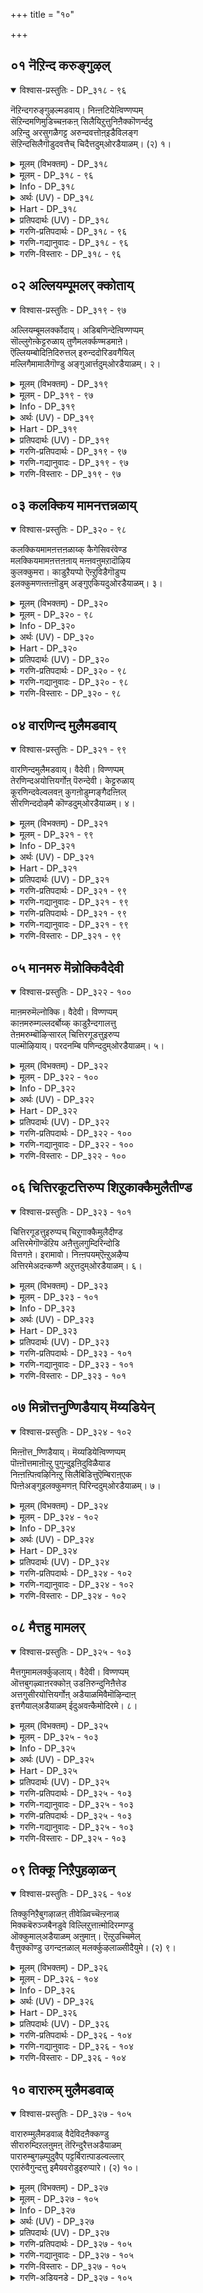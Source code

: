 +++
title = "१०"

+++

## ०१  नॆऱिन्द करुङ्गुऴल्

<details open><summary>विश्वास-प्रस्तुतिः - DP_३१८ - ९६</summary>

नॆऱिन्दगरुङ्गुऴल्मडवाय्। निऩ्ऩटियेऩ्विण्णप्पम्  
सॆऱिन्दमणिमुडिच्चऩकऩ् सिलैयिऱुत्तुनिऩैक्कॊणर्न्ददु  
अऱिन्दु अरसुगळैगट्ट अरुन्दवत्तोऩ्इडैविलङ्ग  
सॆऱिन्दसिलैगॊडुदवत्तैच् चिदैत्तदुम्ओरडैयाळम्। (२) १।
</details>

<details><summary>मूलम् (विभक्तम्) - DP_३१८</summary>

३१८ ## नॆऱिन्द करुङ्गुऴल् मडवाय् * निऩ् अडियेऩ् विण्णप्पम् *   
सॆऱिन्द मणि मुडिच् चऩगऩ् * सिलै इऱुत्तु निऩैक् कॊणर्न्ददु   
अऱिन्दु ** अरसु कळैगट्ट * अरुन्दवत्तोऩ् इडै विलङ्ग *   
सॆऱिन्द सिलैगॊडु तवत्तैच् * चिदैत्तदुम् ओर् अडैयाळम् (१)
</details>

<details><summary>मूलम् - DP_३१८ - ९६</summary>

नॆऱिन्दगरुङ्गुऴल्मडवाय्। निऩ्ऩटियेऩ्विण्णप्पम्  
सॆऱिन्दमणिमुडिच्चऩकऩ् सिलैयिऱुत्तुनिऩैक्कॊणर्न्ददु  
अऱिन्दु अरसुगळैगट्ट अरुन्दवत्तोऩ्इडैविलङ्ग  
सॆऱिन्दसिलैगॊडुदवत्तैच् चिदैत्तदुम्ओरडैयाळम्। (२) १।
</details>

<details><summary>Info - DP_३१८</summary>

{'uv_id': 'PAT_३_१०', 'rAga': 'Kalyāṇi / कल्याणि', 'tAla': 'Jambai / जम्बै', 'bhAva': 'Self'}
</details>

<details><summary>अर्थः (UV) - DP_३१८</summary>

अडर्न्द करुत्त तलैमुडियुळ्ळ मडप्प कुणमुडैय पिराट्टिये! उऩ् अडियवऩिऩ् ऒरु विण्णप्पम् नॆरुक्कमाग रत्ऩङ्गळ् पॊरुन्दिय किरीडत्तै अणिन्दुळ्ळ जऩग महाराजाविऩ् विल्लै मुऱित्तु उम्मै तिरुमणम् सॆय्दु कॊण्डु वरुवदै अऱिन्दु पल तलैमुऱै अरसर्गळै अऴित्त सिऱन्द तवच्रेष्टऩाऩ परसुरामऩ् नडु वऴियिल् वर सॆऱिवु मिक्क अवऩ् विल्लै वाङ्गि अवऩ् तवत्तैयुम् अऴित्तदुम् ऒरु अडैयाळमागुम्
</details>

<details><summary>Hart - DP_३१८</summary>

Hanuman sees Sita in Asokavanam in Rāvaṇan's Lanka and says,  
“O Beautiful goddess with dark thick hair!  
I am your slave: This is my request:  
Rāma broke the bow of king Janakan  
whose shining crown was studded with diamonds and married you:  
When Balarāman, known for his excellent tapas,  
stopped him on the way to Ayodhya after your marriage,  
Rāma broke his bow and destroyed his powerful tapas:  
This tells you I am a messenger from Rāma:
</details>

<details><summary>प्रतिपदार्थः (UV) - DP_३१८</summary>

**नॆऱिन्द** = अडर्न्द; **करुङ्गुऴल्** = करुत्त तलैमुडियुळ्ळ; **मडवाय्!** = मडप्प कुणमुडैय पिराट्टिये!; **निऩ् अडियेऩ्** = उऩ् अडियवऩिऩ्; **विण्णप्पम्** = ऒरु विण्णप्पम्; **सॆऱिन्द** = नॆरुक्कमाग; **मणिमुडि** = रत्ऩङ्गळ् पॊरुन्दिय किरीडत्तै अणिन्दुळ्ळ; **सऩगऩ्** = जऩग महाराजाविऩ्; **सिलै इऱुत्तु** = विल्लै मुऱित्तु; **निऩै** = उम्मै तिरुमणम्; **कॊणर्न्ददु** = सॆय्दु कॊण्डु वरुवदै; **अऱिन्दु** = अऱिन्दु; **अरसु** = पल तलैमुऱै अरसर्गळै; **कळैगट्ट** = अऴित्त; **अरुम्** = सिऱन्द; **तवत्तोऩ्** = तवच्रेष्टऩाऩ परसुरामऩ्; **इडै विलङ्ग** = नडु वऴियिल् वर; **सॆऱिन्द** = सॆऱिवु मिक्क; **सिलैगॊडु** = अवऩ् विल्लै वाङ्गि; **तवत्तै** = अवऩ् तवत्तैयुम्; **सिदैत्तदुम्** = अऴित्तदुम्; **ओर् अडैयाळम्** = ऒरु अडैयाळमागुम्
</details>

<details><summary>गरणि-प्रतिपदार्थः - DP_३१८ - ९६</summary>

नॆऱिन्द=सुरुळिगळिन्द कूडिद, करु=कप्पगिरुव, कुऴल्=तलॆगूदलुळ्ळ, मडवाय्=तायिये, निन्=निन्न, अडियेन्=पादसेवकनाद नन्न, विण्णप्पम्=बिन्नहवन्नु केळि\(कृपॆमाडि\). शॆऱिन्द=ऒत्तागि जोडिसिद, मणि=रत्नगळिन्द कूडिद, मुडि=किरीटवन्नु धरिसिद, चनकन्=जनक महाराजन, शिलै=धनुस्सन्नु, इऱुत्तु=मुरिदु, निनै=निन्नन्नु, तॊण्दर्न्दु=मदुवॆ माडिकॊण्डुदन्नु, अऱिन्दु=तिळिदुकॊण्डवनागि, अरशुगळै=राजरन्नु, कट्ट=नाशमाडलु, अरुम्=प्रबलवाद, तवत्तोन्=तपवन्नाचरिसिदवनु, इडै=नडुदारियल्लि, विलङ्ग=तडॆयलु, शॆऱिन्द=बग्गिसलागद, शिलै=आ धनुस्सन्नु, कॊडु=अवनिन्द तॆगॆदुकॊण्डु, तवत्तै=अवन तपस्सन्नॆल्ला, शिदैत्तदुम्=नाशपडिसिद्दु, ओर्=ऒन्दु, अडैयाळम्=गुरुत्.
</details>

<details><summary>गरणि-गद्यानुवादः - DP_३१८ - ९६</summary>

सुरुळिगळिन्द कूडि कप्पगिरुव तलॆगूदलिन तायिये, निन्न पादसेवकनाद नन्न बिन्नहवन्नु केळि\(कृपॆमाडि\), ऒत्तागि जोडिसिरुव रत्नगळिन्द कूडिद किरीटवन्नु धरिसिद जनकमहाराजन धनुस्सन्नु मुरिदु निन्नन्नु तन्दुकॊण्डद्दन्नु तिळिदवनागि, अरसरुगळन्नु नाशमाडलु प्रबल तपस्सन्नाचरिसिदवनाद परशुरामनु नडुदारियल्लि तडॆयलु, बग्गिसलागद आ धनुस्सन्नु अवनिन्द तॆगॆदुकॊण्डु, अवन तपस्सन्नॆल्ला नाशपडिसिद्दु ऒन्दु गुरुतु.\(१\)
</details>

<details><summary>गरणि-विस्तारः - DP_३१८ - ९६</summary>

१४६

तन्न राजनाद सुग्रीवन आणतियन्तॆ सीतॆयन्नु हुडुकिकॊण्डु हॊरट आञ्जनेयनु, दक्षिणसमुद्रलङ्घन माडि, लङ्कापट्टणवन्नु सेरिदनु. अल्लि सितादेवियन्नु अशोकवनदल्लि कण्डुकॊण्डनु. तानु रामदूटने ऎन्दु तिळीयपडिसुवुदु हेगॆ? सीतादेविगादरो ऎल्लरल्लियू अनुमान. ऎल्लरू आकॆयपालिगॆ मायाविगळे. यारन्नू नम्बबारद्य्. नम्बि मोसहोगबारदु. आकॆय ई मनोभाववन्नरित आञ्जनेयनु, तानु मायावियल्ल, रामदूतने ऎन्दु खचितपडिसुवुदक्कागि, सीतादेविगॆ गुरुतिगागि विवरिसुत्तानॆ. अवुगळल्लि मॊदलनॆयदागि, परशुरामन पराजयद वॄत्तान्त ई पाशुरद विषय.

मिथिलानगरदल्लि जनकमहाराजनु तन्न बळि इद्द शिवधनुस्सन्नुमुन्दिट्टु, अदन्नु हॆदॆयेरिसिद पराक्रमिगॆ अवन वीर्यशुल्कवागि तन्न मगळाद सीतॆयन्नु कॊट्टू पाणिग्रहणमाडुवॆनॆन्दु सारिद्दनु. विश्वामित्र ऋषिगळिगॆ इदु तिळिदित्तु. रामलक्ष्मणरिगॆ धनुर्विद्यॆयन्नु कलिसिद बळिक अवरन्नु महर्षिगळु मिथिलानगरक्कॆ करॆदॊय्दरु. रामनिगॆ शिवधनुस्सिन मेलॆ कण्णुबित्तु. “अदन्नु ऎत्तिनोडबहुदे?”ऎन्दु कुतूहलदिन्द केळिदनु. जनक महाराजन ऒप्पिगॆ पडॆदु, अदन्नु बहळ सरागवागि ऎत्तिहिडिदु, हॆदॆयेरिसलु यत्निसिदाग अदु मुरिदुहोयितु. जनक महाराजनिगॆ परमानन्दवायितु. कूडले अदक्कॆ फणवागिद्द सीतॆयन्नु कॊट्टु जनकनु रामनिगॆ कन्यादान माडिदनु. अनन्तर, परिवार सहितनागि दशरथमहाराजनु अयोध्यॆगॆ हिन्तिरुगि हॊरटनु.

श्रीरामनु शिवधनुस्सन्नु मुरिद विषय परशुरामनिगॆ तिळियितु. अवनादरो क्षत्रियर हुट्टडगिसलु फणतॊट्टिद्दवनु. \(अदक्कागि उग्रतपस्सन्नु माडिद्द\) अवनु श्रीरामादिगळन्नु दारियल्लि अड्डहाकिदनु. “शिवधनुस्सन्नुमुरिदॆनॆन्दु हॆम्मॆपडबेड. नन्नल्लिरुव ई धनुस्सिन बलुमॆयेनॆन्दु कण्डुकॊण्डु मुन्दॆ नडॆ” ऎन्दु सवालु हाकिदनु. \(श्रीरामनु परशुरामन कैयिन्द अवन धनुस्सन्नु सुलभवागि तॆगॆदुकॊण्डनु\). अदन्नॆत्ति, बग्गिसि, हॆदॆय्एरिसि, अम्बु तॊडिसि परशुरामनन्नु केळिदनु- “ई अम्बिगॆ लक्ष्य यावुदु हेळु. नानु तॊट्ट बाण ऎन्दिगू व्यर्थवाग कूडदु.” गत्यन्तरविल्लदॆ परशुरामनु तानु गळिसिद्द तपःफलवन्नॆल्ला अदक्कॆ लक्ष्यवागि ऒड्डिदनु. राम बाण अदन्नॆल्ला सुट्टुहाकितु. हीगॆ नडॆयितु परशुरामन गर्वभङ्ग.

सीतादेविगॆ श्रीरामन सामर्थ्यवन्नु अरितुकॊळ्ळुवन्थ मॊदलनॆय प्रसङ्ग अदु. अदन्नु कण्डाग आकॆगॆ आगिद्द आश्चर्यक्किन्तलू हॆच्चिन आनन्द अदन्नु आञ्जनेयनिन्द केळिदाग आयितु. अवनन्नु नम्बिदळे?

१४७
</details>

## ०२  अल्लियम्पूमलर् क्कोताय्

<details open><summary>विश्वास-प्रस्तुतिः - DP_३१९ - ९७</summary>

अल्लियम्बूमलर्क्कोदाय्। अडिबणिन्देऩ्विण्णप्पम्  
सॊल्लुगेऩ्केट्टरुळाय् तुणैमलर्क्कण्मडमाऩे।  
ऎल्लियम्बोदिऩिदिरुत्तल् इरुन्ददोरिडवगैयिल्  
मल्लिगैमामालैगॊण्डु अङ्गुआर्त्तदुम्ओरडैयाळम्। २।
</details>

<details><summary>मूलम् (विभक्तम्) - DP_३१९</summary>

३१९ अल्लियम्बू मलर्क्कोदाय् * अडिबणिन्देऩ् विण्णप्पम् *   
सॊल्लुगेऩ् केट्टरुळाय् * तुणैमलर्क् कण् मडमाऩे ! **   
ऎल्लियम् पोदु इऩिदिरुत्तल् * इरुन्ददु ओर् इड वगैयिल् *   
मल्लिगै मा मालैगॊण्डु * अङ्गु आर्त्तदुम् ओर् अडैयाळम् (२)
</details>

<details><summary>मूलम् - DP_३१९ - ९७</summary>

अल्लियम्बूमलर्क्कोदाय्। अडिबणिन्देऩ्विण्णप्पम्  
सॊल्लुगेऩ्केट्टरुळाय् तुणैमलर्क्कण्मडमाऩे।  
ऎल्लियम्बोदिऩिदिरुत्तल् इरुन्ददोरिडवगैयिल्  
मल्लिगैमामालैगॊण्डु अङ्गुआर्त्तदुम्ओरडैयाळम्। २।
</details>

<details><summary>Info - DP_३१९</summary>

{'uv_id': 'PAT_३_१०', 'rAga': 'Kalyāṇi / कल्याणि', 'tAla': 'Jambai / जम्बै', 'bhAva': 'Self'}
</details>

<details><summary>अर्थः (UV) - DP_३१९</summary>

अल्लि मलर् पूमालै पोल् इरुप्पवळे तङ्गळै वणङ्गि विण्णप्पिक्किऱेऩ् केट्टरुळ वेण्डुम् तामरै मलर् पोऩ्ऱ इरु कण्गळैयुडैय मडप्प कुण माऩ् पोऩ्ऱवळे! इरवु नेरत्तिल् श्रीरामऩुम् ताङ्गळुम् मगिऴ्वाग इरुन्ददु ओर् स्तलत्तिल् इरुन्द पोदु पॆरिय मल्लिगै मालैयाल् श्रीरामऩैक् कट्टियदुम् ओर् अडैयाळमागुम्
</details>

<details><summary>Hart - DP_३१९</summary>

“O you with hair adorned with lovely alli blossoms,  
I bow to your feet: This is my request:  
Show me your grace and listen,  
you who are beautiful as a doe  
and have two eyes like blooming flowers:  
One day when you were with your beloved husband,  
he brought you a jasmine garland  
and you were very happy to see it:  
This tells you I am a messenger from Rāma:
</details>

<details><summary>प्रतिपदार्थः (UV) - DP_३१९</summary>

**अल्लियम् पू मलर्** = अल्लि मलर् पूमालै पोल्; **कोदाय्!** = इरुप्पवळे; **अडिबणिन्देऩ्** = तङ्गळै वणङ्गि; **विण्णप्पम् सॊल्लुगेऩ्** = विण्णप्पिक्किऱेऩ्; **केट्टु अरुळाय्** = केट्टरुळ वेण्डुम्; **तुणै मलर्** = तामरै मलर् पोऩ्ऱ इरु; **कण्** = कण्गळैयुडैय; **मडमाऩे!** = मडप्प कुण माऩ् पोऩ्ऱवळे!; **ऎल्लियम्बोदु** = इरवु नेरत्तिल्; **इऩिदिरुत्तल्** = श्रीरामऩुम् ताङ्गळुम् मगिऴ्वाग; **इरुन्ददु** = इरुन्ददु; **ओर् इडवगैयिल्** = ओर् स्तलत्तिल् इरुन्द पोदु; **मल्लिगै मा** = पॆरिय मल्लिगै; **मालै कॊण्डु** = मालैयाल्; **अङ्गुआर्त्तदुम्** = श्रीरामऩैक् कट्टियदुम्; **ओर् अडैयाळम्** = ओर् अडैयाळमागुम्
</details>

<details><summary>गरणि-प्रतिपदार्थः - DP_३१९ - ९७</summary>

अल्लि=विशालवाद दळगळुळ्ळ, अम्=मनोहरवाद, पू=हूगळिन्द, मलर्=अलङ्कृतवाद\(मुडियल्पट्ट\), को ताय्=तलॆगूदलुळ्ळवळे, अडि=पादगळिगॆ, पणिन्देन्=तलॆबागिद्देनॆ; विण्णप्पम्=बिन्नह, शॊल्लुहेन्=हेळुत्तेनॆ, तुणै=जॊतॆयागिरुव, मलर्=कमलदन्तॆ\(अगलवाद\), कण्=कण्णुगळुळ्ळ, मडम्=कोमलवाद, माने=जिङ्कॆये, केट्टु=\(नन्न बिन्नहवन्नु\) केळि, अरुळाय्=कृपॆतोरु, ऎल्लि=रात्रिय, अम्=सॊबगिन, पोदु=समयदल्लि, इनिदु=मधुरवागि, इरुत्तल्=\(कलॆतु\) इरुविकॆयन्नु, इरुन्दु=इरुवाग, ओर्=ऒन्दु, इडम्=स्थळद, वहैयिल्=कोणॆयल्लि, मल्लिहै=मल्लिगॆय, मा=बहळ दॊड्डदाद, मालै=हारवन्नु, कॊण्डु=तॆगॆदुकॊण्डु, अङ्गु=अल्लि, आर् त्तदुम्=कट्टिहाकिद्दू, ओर्=ऒन्दु, अडैयाळम्=गुरुतु.
</details>

<details><summary>गरणि-गद्यानुवादः - DP_३१९ - ९७</summary>

अगलवाद दळगळ अन्दवाद हूगळिन्द मुडिद तलॆगूदलुळ्ळवळे, निन्न पादगळिगॆ तलॆबागिद्देनॆ. जॊतॆयागिरुव अगलवाद कण्णुगळुळ्ळ कोमलवाद जिङ्कॆयन्थवळे, बिन्नह माडिकॊळ्ळुत्तेनॆ; केळि कृपॆतोरु. रात्रिय सॊबगिन समयदल्लि मधुरवागि कलॆतु इरुवाग, ऒन्दु स्थळद कोणॆयल्लि, नीनु मल्लिगॆ हूविन बहळ दॊड्ड हारवन्नु तॆगॆदुकॊण्डु\(श्रीरामनन्नु\) अलि अदरिन्द कट्टिहाकिद्दू ऒन्दु गुरुत्.\(२\)
</details>

<details><summary>गरणि-विस्तारः - DP_३१९ - ९७</summary>

आञ्जनेयनु सीतादेविगॆ श्रुतपडिसिद ऎरडनॆय गुरुतु बहळ गुट्टागि नडॆदद्दु. ऒन्दु रात्रि, एकन्त स्थळदल्लि अवरिब्बरे

१४८

सतिपतिगळु मधुरवागि कलॆतु इरुवाग नडॆदद्दु. अवरिब्बरे अनुभविसि आनन्दिसिदन्थाद्दु. अदन्नु अवरल्लि यारादरॊब्बरु बहिरङ्गपडिसिद हॊरतु अदु गोप्यवादद्दे, जीवन रहस्यवे अदन्नु ईग ऒडॆदु हेळुवुदरिन्द निजवागियू सीतादेविगॆ तन्न मेलॆ नम्बिकॆ बरुवुदॆम्ब भरवसॆ आञ्जनेयनिगॆ. आ रात्रि एकान्तवागि सतिपतिगळु मलगुव कोणॆयल्लि नडॆदद्दु तानॆ एनु? प्रेमभरदिन्द सीतादेवियु तन्न पतियन्नु बहळ दॊड्डदाद मल्लिगॆय हारदिन्द कट्टिहाकिद्दु\! पाप, श्रीरामनिगॆ आ प्रेमबन्धनदिन्द सहिसलारदष्टु यातनॆयागिरबहुदल्लवे?

मदुवॆयाद तरुणदल्लि दम्पतिगळाद सीतारामरु ऎन्थ सुखवाद मधुरवाद, दाम्पत्य जीवन नडसुत्तिद्दरु ऎम्बुदन्नु ई प्रसङ्ग सूचिसुत्तदॆ. दुःखसङ्कट अगलिकॆगळिन्द बळलुत्तिरुव सीतॆगॆ आ हिन्दिन जीवनवन्नुनॆनपिगॆ तरुवुदन्तु निजवागियू आकॆगॆ गुरुतु कॊट्टन्तॆये.
</details>

## ०३  कलक्किय मामनत्तन्नळाय्

<details open><summary>विश्वास-प्रस्तुतिः - DP_३२० - ९८</summary>

कलक्कियमामऩत्तऩळाय्क् कैगेसिवरंवेण्ड  
मलक्कियमामऩत्तऩऩाय् मऩ्ऩवऩुमऱादॊऴिय  
कुलक्कुमरा। काडुऱैयप्पो ऎऩ्ऱुविडैगॊडुप्प  
इलक्कुमणऩ्तऩ्ऩॊडुम् अङ्गुएकियदुओरडैयाळम्। ३।
</details>

<details><summary>मूलम् (विभक्तम्) - DP_३२०</summary>

३२० कलक्किय मा मऩत्तऩळाय्क् * कैगेसि वरम् वेण्ड *   
मलक्किय मा मऩत्तऩऩाय् * मऩ्ऩवऩुम् मऱादु ऒऴिय **   
कुलक्कुमरा काडु उऱैयप् पो ऎऩ्ऱु * विडै कॊडुप्प *   
इलक्कुमणऩ् तऩ्ऩॊडुम् * अङ्गु एकियदु ओर् अडैयाळम् (३)
</details>

<details><summary>मूलम् - DP_३२० - ९८</summary>

कलक्कियमामऩत्तऩळाय्क् कैगेसिवरंवेण्ड  
मलक्कियमामऩत्तऩऩाय् मऩ्ऩवऩुमऱादॊऴिय  
कुलक्कुमरा। काडुऱैयप्पो ऎऩ्ऱुविडैगॊडुप्प  
इलक्कुमणऩ्तऩ्ऩॊडुम् अङ्गुएकियदुओरडैयाळम्। ३।
</details>

<details><summary>Info - DP_३२०</summary>

{'uv_id': 'PAT_३_१०', 'rAga': 'Kalyāṇi / कल्याणि', 'tAla': 'Jambai / जम्बै', 'bhAva': 'Self'}
</details>

<details><summary>अर्थः (UV) - DP_३२०</summary>

कूऩियाल् कलक्कप्पट्ट पॆरिय मऩत्तैयुडैयवळाऩ कैकेयि तसरदऩिडम् वरम् केट्क कलक्कमडैन्द सिऱन्द मऩत्तैयुडैयवऩाय् अरसऩुम् मऱुत्तुप् पेस इयलादु पोग नऱ् कुलत्तिऱ् पिऱन्द कुमारऩे! काट्टिले वसिक्क पोय् वा ऎऩ्ऱु सॊल्लि विडै कॊडुत्तऩुप्प लक्ष्मणऩोडु कूड इरामबिराऩ् काडु सॆऩ्ऱडैन्ददुम्
</details>

<details><summary>Hart - DP_३२०</summary>

“Kaikeyi, the queen of Dasharatha,  
confused in her mind,  
asked for two boons from Dasharatha  
and the king with a sorrowful heart  
was unable to refuse and granted the boons:  
He sent Rāma away saying, ‘O dear son of our family!  
Go and stay in the forest!’  
and Rāma went with his brother Lakshmaṇa:  
This tells you I am a messenger from Rāma:
</details>

<details><summary>प्रतिपदार्थः (UV) - DP_३२०</summary>

**कलक्किय** = कूऩियाल् कलक्कप्पट्ट; **मा** = पॆरिय; **मऩत्तऩळाय्** = मऩत्तैयुडैयवळाऩ; **कैगेसि** = कैकेयि; **वरम् वेण्ड** = तसरदऩिडम् वरम् केट्क; **मलक्किय** = कलक्कमडैन्द; **मा** = सिऱन्द; **मऩत्तऩऩाय्** = मऩत्तैयुडैयवऩाय्; **मऩ्ऩवऩुम्** = अरसऩुम्; **मऱादु ऒऴिय** = मऱुत्तुप् पेस इयलादु पोग; **कुलक्कुमरा!** = नऱ् कुलत्तिऱ् पिऱन्द कुमारऩे!; **काडुऱैयप् पो** = काट्टिले वसिक्क पोय् वा; **ऎऩ्ऱु** = ऎऩ्ऱु सॊल्लि; **विडैगॊडुप्प** = विडै कॊडुत्तऩुप्प; **इलक्कुमणऩ् तऩ्ऩॊडुम्** = लक्ष्मणऩोडु कूड; **अङ्गु एकियदु** = इरामबिराऩ् काडु सॆऩ्ऱडैन्ददुम्
</details>

<details><summary>गरणि-प्रतिपदार्थः - DP_३२० - ९८</summary>

कलक्किय=कलकि होद, मामनत्तन्नळ्=बहुकॆट्ट मनस्सिनवळु, आय्=आगि, कैकेशि=कैकेयियु, वरम्=वरगळन्नु, वेण्ड=बेडलु, मलक्किय=दिग्भ्रान्तिय, मामनत्तनन्=महामनस्सिनवनु, आय्=आगि, मन्नवनुम्=चक्रवर्तियु, मऱादु=मारुत्तर हेळलु, ऒऴिय=आगदॆ इरलु, कुलम्=श्रेष्ठ कुलद, कुमरा=कुमारने, काडु=काडिगॆ, उऱैय=दॊड्ड मनदिन्द, पो=होगु, ऎन्ऱु=ऎन्दु, विडै=उत्तर\(आज्ञॆ\), कॊडुप्प=कॊट्टु कळुहिसलु,अङ्गु=अल्लिगॆ \(काडिगॆ\), इलक्कू मणन्=लक्ष्मणनु, तन्नोडु=तम्मॊन्दिगॆ, एहियदु=हॊरटद्दु, ओर्=ऒन्दु, अडैयाळुम्=गुरुतु.
</details>

<details><summary>गरणि-गद्यानुवादः - DP_३२० - ९८</summary>

१४९
</details>

<details><summary>गरणि-विस्तारः - DP_३२० - ९८</summary>

कलकि होद बहुकॆट्ट मनस्सिनवळागि कैकेयियु वरगळन्नुबेडलु, महादिग्भ्रान्तिय मनस्सिनवनागि दशरथ चक्रवर्तियु मारुत्तर हेळलारदॆ इरलु, “श्रेष्ठकुलद कुमारा, दॊड्ड मनस्सिनिन्द काडिगॆ होगु” ऎन्दु आज्ञॆ माडि कळुहिसलु, अल्लिगॆ\(काडिगॆ\)तम्मॊन्दिगॆ लक्ष्मणनु हॊरटद्दु ऒन्दु गुरुतु.\(३\)

मनॆगॆ हिरियमगनाद श्रीरामनिगॆ युवराज पट्टवन्नुकट्टबेकॆन्दु दशरथ चक्रवर्ति योचिसिद. कुलगुरुगळाद वसिष्ठमहर्षिगळल्लि समालोचनॆ नडसिद. हागॆये सरि ऎन्दु निर्धरिसलायितु. शुभदिनवू शुभमुहूर्तवू गॊत्तादवु. पट्टाभिषेकक्कागि ऎल्लवू अणिगॊण्डितु. इन्नेनु बॆळकु हरिदरॆ आ महोत्सव ऎन्नुव समयदल्लि कैकेयिय आप्तसखियाद मन्दरॆयु कैकेयिगॆ गुट्टागि\( मन्त्रालोचनॆयन्नु उसुरि\) अवळ मनस्सन्नु कलकिबिट्टळु, बहुकॆट्ट मनस्सिनवळागि कैकेयि तन्न पतियाद दशरथनल्लि तनगॆ बहुकालदिन्द सल्लबेकाद ऎरडु वरगळन्नु ईग सल्लिसॆन्दु बेडिदळु. बेकाद आ वरगळावुवॆन्दू हेळिदळु- “हदिनाल्कु वर्षगळ काल रामन्नु काडिगॆ कळुहिसुवुदु; मत्तु, तन्न मगनाद भरतनिगॆ युवराज पट्टवन्नुकट्टुवुदु”. इदन्नु केळिद दशरथ भ्रान्तिसम्मूढनाद. दशरथनु महा हॆसरान्त चक्रवर्ति. आदरेनु? आग, मरुमातनाडलु साध्यवागदॆ, ताळलारद सङ्कटवन्नु अनुभविसुत्ता, तॆप्पगॆ बिद्दिद्द. कैकेयि रामनन्नु अल्लिगे बरमाडिकॊण्डळु. तन्न गण्डन ऎदुरिनल्लिये अवनिगॆ आणतियित्तळु.” श्रेष्ठवंशद कुमार, दॊड्ड मनस्सिनिन्द काडिगॆ होगु” ,मरुतायिय मातन्नु तन्दॆय अप्पणॆयॆन्दे भाविसि, अदन्नु शिरसावहिसि, रामनु काडिगॆ होगलु अनुवादनु. सीतॆयू अवनन्नु हिम्बालिसि निन्तळु. आग, सुमित्रॆय मगनाद लक्ष्मणनू अवरॊडनॆ काडिगॆ हॊरडलु सिद्धनाद. इदॆल्ला सीतादेविगॆ तिळिदन्तॆ नडॆद सङ्गति. आद्दरिन्द, उत्तमवाद ऒन्दु गुरुतु.

\[नुडिगॆ कट्टुबीळुवुदु सत्पुरुषर लक्षण-आदरॆ नडॆनुडिगळल्लि एकतॆयिरुवुदु धीरत्वद लक्षण. आद्दरिन्दले श्रीरामचन्द्र आदर्शपुरुष. नडॆयॊन्दु, नुडियॊन्दु, मनवॊन्दु इरुव ई कलिकालदल्लि महत्ववनु, बॄहत्ववन्नु हॊन्दुवदॆन्तु, ऎन्दु सत्पुरुषरु\)
</details>

## ०४  वारणिन्द मुलैमडवाय्

<details open><summary>विश्वास-प्रस्तुतिः - DP_३२१ - ९९</summary>

वारणिन्दमुलैमडवाय्। वैदेवी। विण्णप्पम्  
तेरणिन्दअयोत्तियर्गोऩ् पॆरुन्देवी। केट्टरुळाय्  
कूरणिन्दवेल्वलवऩ् कुगऩोडुम्गङ्गैदऩ्ऩिल्  
सीरणिन्ददोऴमै कॊण्डदुम्ओरडैयाळम्। ४।
</details>

<details><summary>मूलम् (विभक्तम्) - DP_३२१</summary>

३२१ वार् अणिन्द मुलै मडवाय् * वैदेवी विण्णप्पम् *   
तेर् अणिन्द अयोत्तियर्गोऩ् * पॆरुन्देवी ! केट्टरुळाय् **   
कूर् अणिन्द वेल् वलवऩ् * कुगऩोडुम् कङ्गैदऩ्ऩिल् *   
सीर् अणिन्द तोऴमै * कॊण्डदुम् ओर् अडैयाळम् (४)
</details>

<details><summary>मूलम् - DP_३२१ - ९९</summary>

वारणिन्दमुलैमडवाय्। वैदेवी। विण्णप्पम्  
तेरणिन्दअयोत्तियर्गोऩ् पॆरुन्देवी। केट्टरुळाय्  
कूरणिन्दवेल्वलवऩ् कुगऩोडुम्गङ्गैदऩ्ऩिल्  
सीरणिन्ददोऴमै कॊण्डदुम्ओरडैयाळम्। ४।
</details>

<details><summary>Info - DP_३२१</summary>

{'uv_id': 'PAT_३_१०', 'rAga': 'Kalyāṇi / कल्याणि', 'tAla': 'Jambai / जम्बै', 'bhAva': 'Self'}
</details>

<details><summary>अर्थः (UV) - DP_३२१</summary>

कच्चै अणिन्द मार्बुडैय पॆण्बिळ्ळाय्! वैदेगिप् पिराट्टिये! ओर् विण्णप्पम् तेर्गळाल् अलङ्गरिक्कप्पट्ट अयोत्ति मऩ्ऩऩिऩ् पॆरुमैक्कुत् तगुन्द तेविये! विण्णप्पम् केट्टरुळवेणुम् कूर्मै पॊरुन्दिय वेलायुदत्तिल् वल्लवऩागिय कुगप्पॆरुमाऩोडुम् कङ्गै करैयिले सिऱप्पुप्पॊरुन्दिय नट्पु कॊण्डदुम् ओर् अडैयाळम्
</details>

<details><summary>Hart - DP_३२१</summary>

“O Vaidehi, beautiful one  
with breasts are encircled by a band,  
this is my request  
to you, the royal queen of the king of Ayodhya,  
who has a beautiful chariot:  
Give me your grace and hear me:  
He became a good friend of Guhan,  
who, skilled in using a sharp spear,  
lived on the bank of Ganges:  
This tells you I am a messenger from Rāma:
</details>

<details><summary>प्रतिपदार्थः (UV) - DP_३२१</summary>

**वार् अणिन्द** = कच्चै अणिन्द; **मुलै मडवाय्!** = मार्बुडैय पॆण्बिळ्ळाय्!; **वैदेवी!** = वैदेगिप् पिराट्टिये!; **विण्णप्पम्** = ओर् विण्णप्पम्; **तेर् अणिन्द** = तेर्गळाल् अलङ्गरिक्कप्पट्ट; **अयोत्तियर्गोऩ्** = अयोत्ति मऩ्ऩऩिऩ्; **पॆरुन्देवी!** = पॆरुमैक्कुत् तगुन्द तेविये!; **केट्टरुळाय्** = विण्णप्पम् केट्टरुळवेणुम्; **कूर् अणिन्द** = कूर्मै पॊरुन्दिय; **वेल् वलवऩ्** = वेलायुदत्तिल् वल्लवऩागिय; **कुगऩोडुम्** = कुगप्पॆरुमाऩोडुम्; **कङ्गै तऩ्ऩिल्** = कङ्गै करैयिले; **सीर् अणिन्द** = सिऱप्पुप्पॊरुन्दिय; **तोऴमै कॊण्डदुम्** = नट्पु कॊण्डदुम्; **ओर् अडैयाळम्** = ओर् अडैयाळम्
</details>

<details><summary>गरणि-प्रतिपदार्थः - DP_३२१ - ९९</summary>

वार्=कुप्पसवन्नु, अणिन्द=पूर्तियागि धरिसिरुव, मुलै=मॊलॆयुळ्ळ, मडवाय्=सरळसुन्दरियाद, वैदेवी=वैदेहि\(तायिये\), ये, विण्णप्पम्=बिन्नह, तेर्=रथगळिन्द, अणिन्द=अलङ्कृतवाद, अयोत्तियिअर्=अयोध्यॆयल्लि इरुववर, कोन्=अरसन, पॆरुम्=हिरिमॆय, देवी=देविये, केट्टु=केळि, अरुळाय्=कृपॆतोरु, कूर्=हरितवाद, अणिन्द=चॆलुवाद, वेल्=त्रिशूलवन्नु, वलवन्=हॊन्दिरुववनाद, कुकनोडु=गुहनॊडनॆ, गङ्गैतन्निल्=गङ्गानदिय दडदल्लि, शि=समानतॆयन्नु, अणिन्द=पडॆदिरुव, तोऴमै=स्नेहवन्नु, कॊण्डदुम्=माडिकॊण्डद्दु, ओर्=ऒन्दु,अडैयाळम्=गुरुतु.
</details>

<details><summary>गरणि-गद्यानुवादः - DP_३२१ - ९९</summary>

कुप्पसवन्नु मैतुम्ब धरिसिरुव सरळसुन्दरियाद वैदेहि तायिये, रथगळिन्द अलङ्कृतवाद अयोध्यॆयल्लि इरुववर अरसन हिरिमॆय देविये \(मातायिये\) नन्न बिन्नहवन्नु केळि कृपॆतोरु. हरितवाद चॆलुवाद \(त्रिशूलवन्नु\) हॊन्दिरुववनाद गुहनॊडनॆ गङ्गानदिय दडदल्लि, समानतॆयन्नुपडॆदिरुव स्नेहवन्नु माडिकॊण्डद्दू ऒन्दु गुरुतु.\(४\)
</details>

<details><summary>गरणि-प्रतिपदार्थः - DP_३२१ - ९९</summary>

ईटि=भर्जि.
</details>

<details><summary>गरणि-गद्यानुवादः - DP_३२१ - ९९</summary>

पितॄवाक्य परिपालनॆ माडुवुदक्कागि श्रीरामनु सीतालक्ष्मणरॊडनॆ हदिनाल्कु वर्षगळ वनवासवन्नु माडलु काडिगॆ हॊरटनष्टॆ. \(मूवरू जटावल्कलधारिगळागि\) गङ्गानदियन्नु सेरिदरु. नदियन्नु दाटबेकल्ल. दाटिसलु अम्बिगनॊब्ब. अवनु बेडर कुलदवनु. बेडरिगॆल्ल राज. साविर दोणिगळिगॆ ऒडॆय. गुहनॆम्बवनु. हरितवाद त्रिशूल पाणियागि साक्षात् गुहनो ऎम्बन्तॆ वीर्यवन्तनागि मॆरॆयुत्तिद्दव. गुहनादरो परमभक्त. रामभक्त. रामनन्नु कण्णारॆ कण्डु अवन सेवॆ माडुव भाग्य तनगॆ ऒदगिबन्तल्ला ऎन्दु महदानन्द भरितनादनु. अवन सेवॆगॆ मॆच्चि श्रीरामनु अवनॊडनॆ समानतॆय सख्यवन्नु? बॆळॆसिदनु . आग श्रीरामनॆन्दनु-”इक्को इवळु नन्न मडदि, सीतॆ. इवळु निन्न सखि. इदो लक्ष्मण, नन्न तम्म. इवनु निन्न तम्मनू दिट. नीनु नन्न प्राणसखने. इदुवरॆगॆ नावु हुट्टि बॆळॆदवरु नाल्वरु सहोदररु. इन्दिनिन्द, निन्नन्नू कूडिकॊण्डु, नावु सहोदररु ऐवरु कण्डॆया”. इदॆल्ल नडॆदद्दु सीतॆय सम्मुखदल्लि.आद्दरिन्द अवळिगॆ इदु नम्बबेकाद गुरुते.
</details>

<details><summary>गरणि-विस्तारः - DP_३२१ - ९९</summary>

अन्याय-कारण हदिनाल्कु वर्ष वनवासवे कैकेयिय अभिलाषॆ विना इदल्ल.

“तं दृष्ट्वा शत्रुहन्तारां महर्षीणां सुखावहं”

पूर्वार्ध उत्तरार्ध मध्यॆ शरणागति- स्थर “कारण” पूर्वोत्तर मीमांसॆगळन्तॆ-आगमद्वयदन्तॆ- नित्यद्वन्द्वदन्तॆ.

१५१
</details>

## ०५  मानमरु मॆन्नोक्किवैदेवी

<details open><summary>विश्वास-प्रस्तुतिः - DP_३२२ - १००</summary>

माऩमरुमॆल्नोक्कि। वैदेवी। विण्णप्पम्  
काऩमरुम्गल्लदर्बोय्क् काडुऱैन्दगालत्तु  
तेऩमरुम्बॊऴिऱ्सारल् चित्तिरगूडत्तुइरुप्प  
पाल्मॊऴियाय्। परदनम्बि पणिन्ददुम्ओरडैयाळम्। ५।
</details>

<details><summary>मूलम् (विभक्तम्) - DP_३२२</summary>

३२२ माऩ् अमरुम् मॆऩ्नोक्कि * वैदेवी ! विण्णप्पम् *   
काऩ् अमरुम् कल् अदर् पोय्क् * काडु उऱैन्द कालत्तु **   
तेऩ् अमरुम् पॊऴिल् सारल् * चित्तिरगूडत्तु इरुप्प *   
पाल्मॊऴियाय् परदनम्बि * पणिन्ददुम् ओर् अडैयाळम् (५)
</details>

<details><summary>मूलम् - DP_३२२ - १००</summary>

माऩमरुमॆल्नोक्कि। वैदेवी। विण्णप्पम्  
काऩमरुम्गल्लदर्बोय्क् काडुऱैन्दगालत्तु  
तेऩमरुम्बॊऴिऱ्सारल् चित्तिरगूडत्तुइरुप्प  
पाल्मॊऴियाय्। परदनम्बि पणिन्ददुम्ओरडैयाळम्। ५।
</details>

<details><summary>Info - DP_३२२</summary>

{'uv_id': 'PAT_३_१०', 'rAga': 'Kalyāṇi / कल्याणि', 'tAla': 'Jambai / जम्बै', 'bhAva': 'Self'}
</details>

<details><summary>अर्थः (UV) - DP_३२२</summary>

पेडै माऩैप् पोऩ्ऱ मॆऩ्मैयाऩ पार्वैयुडैय वैदेगिप् पिराट्टिये! ओर् विण्णप्पम् काट्टिले कल् निऱैन्द वऴियिलेये सॆऩ्ऱु काट्टिल् वचित्तबोदु तेऩ् निऱैन्द मलर् वऩत्तिऩ् मलैयडिवारत्तिल् चित्तिरगूड पर्वदत्तिल् नीङ्गळ् इरुन्दबोदु पाल् पोऩ्ऱ इऩिय पेच्चैयुडैयवळे! कुणवाऩाऩ तम्बि परदऩ् वन्दु वणङ्गियदुम् ओर् अडैयाळमागुम्
</details>

<details><summary>Hart - DP_३२२</summary>

“O Vaidehi, as lovely as a doe,  
with words as sweet as milk,  
this is my request:  
When you and Rāma went to the forest  
filled with stony paths and stayed in Chithrakuḍam  
where the mountain slopes are covered with groves  
and flowers drip honey  
Bharatha came and worshiped you:  
This tells you I am a messenger from Rāma:
</details>

<details><summary>प्रतिपदार्थः (UV) - DP_३२२</summary>

**माऩ् अमरु** = पेडै माऩैप् पोऩ्ऱ; **मॆल् नोक्कि** = मॆऩ्मैयाऩ पार्वैयुडैय; **वैदेवी!** = वैदेगिप् पिराट्टिये!; **विण्णप्पम्** = ओर् विण्णप्पम्; **काऩ् अमरुम्** = काट्टिले; **कल् अदर्** = कल् निऱैन्द; **पोय्** = वऴियिलेये सॆऩ्ऱु; **काडु उऱैन्द कालत्तु** = काट्टिल् वचित्तबोदु; **तेऩ् अमरुम्** = तेऩ् निऱैन्द; **पॊऴिल्** = मलर् वऩत्तिऩ्; **सारल्** = मलैयडिवारत्तिल्; **चित्तिरगूडत्तु** = चित्तिरगूड पर्वदत्तिल्; **इरुप्प** = नीङ्गळ् इरुन्दबोदु; **पाल्** = पाल् पोऩ्ऱ; **मॊऴियाय्!** = इऩिय पेच्चैयुडैयवळे!; **परद नम्बि** = कुणवाऩाऩ तम्बि परदऩ्; **पणिन्ददुम्** = वन्दु वणङ्गियदुम्; **ओर् अडैयाळम्** = ओर् अडैयाळमागुम्
</details>

<details><summary>गरणि-प्रतिपदार्थः - DP_३२२ - १००</summary>

मान्=जिङ्कॆगॆ, अमरुम्=समानवाद, मॆल्=मृदुवाद, नोक्कि=नोटदवळाद, वैदेवी=वैदेहि\(तायि\)ये, विण्णप्पम्=बिन्नह, कान्=काडिनल्लि, अमरुम्=क्रूरवाद, कल्=कल्लुगळिन्द तुम्बिद, अदर्=दारियल्लि, पोय्=नडॆदु, काडु=काडिनल्लि, उऱैन्द=वासमाडिद, कालत्तु=कालदल्लि, तेन्=जेनु, अमरुम्=मुत्तिरुव, पॊऴिल्=हूदोटगळ, शारल्=मग्गुलल्लि, चित्तिरकूटत्तु=चित्रकूटदल्लि, इरुप्प=इरुवाग, पाल्=हालिनन्तॆ इनिदाद, मॊऴियाय्=मातनाडुववनाद, परतन् नम्बि=पवित्रनाद भरतनु,पणिन्ददुम्=तलॆबागिद्दू, ओर्=ऒन्दु, अडैयाळुम्=गुरुतु.
</details>

<details><summary>गरणि-गद्यानुवादः - DP_३२२ - १००</summary>

जिङ्कॆयन्तिरुव मृदु\(कोमल\)वाद नोटवुळ्ळ वैदेहि\(तायि\)ये बिन्नह. काडीनल्लि क्रूअवाद कल्लुगळिन्द तुम्बिद दारियल्लि नडॆदुहोगि, काडिनल्लि जेनुमुत्तिरुव हूदोटगळ मग्गुलल्लि चित्रकूटदल्लि वासमाडुत्तिरुवाग, हालिनन्तॆ मधुरवाद मातिनवनाद पवित्रनाद भरतनु तलॆबागिद्दू ऒन्दु गुरुतु.\(५\)
</details>

<details><summary>गरणि-विस्तारः - DP_३२२ - १००</summary>

जिङ्कॆयन्तॆ कोमलवाद चञ्चलवाद नोटवुळ्ळवळु सीतादेवि. गङ्गानदियन्नु दाटिद बळिक राम,लक्ष्मण सीतॆयरु काडन्नु हॊक्करु. अवरु कल्लुमुळ्ळुगळिन्द तुम्बिद्द भयङ्करवाद काडुदारियल्लि नडॆदुहोगि, रम्यवाद चित्रकूट पर्वतद तप्पलिनल्लि, हूदोटगळिन्दलू जेनुगूडुगळिन्दलू तुम्बिद्द सॊबगु सूसुव स्थळदल्लि पर्णकुटियॊन्दन्नु निर्मिसिकॊण्डु वासमाडुत्तिद्दरु. अल्लिगॆ, पवित्रहृदयनू, हालिनन्तॆ मधुरवागि मातनाडुववनू आद भरतनु बन्दनु. अवनु श्रीरामन पादगळिगॆ अड्डबिद्दु तन्न प्रार्थनॆ सल्लिसिद्दु ऒन्दु प्रधानवाद गुरुतु.

चञ्चलतॆ, चपलतॆ स्त्रीस्वभाव. आदरॆ, आण्डाळ् अवळ देविय स्थर्वांशॆ-कारण सदा अनुग्रहमयी मत्तु नित्यसुज्ञात निग्रहां. आदरॆ नारायणनागलि विष्णुवागलि एने शिक्षॆ रक्षणॆगळन्नु माडलि श्रीदेविय अङ्गीकारदिन्दलेविनह अन्यथा अल्ल ऎम्बुदु श्रीवैष्णव सम्प्रदायवन्नु अन्तःपुरसिद्धान्तवॆन्दु विद्वांसरु तिळिसुवरु.

\(मातृघातक तनद पापवन्नु परिहरिसि हॊत्तद्दु परिसरवे अन्दरे निसर्गवे, राम, भरतरे सौमित्रि जानकियरे-अरियद विषय-विमर्शात्मक. कारण-रामायणदल्लि सुन्दरकाण्ड.\)

प्रक्षिप्त ऎम्बल्लि आचार्य-गुरुभक्ति ऎन्तु? अवर दर्शन समागम ऎन्तु?

१५२

श्रीरामनन्नु कैकेयि काडिगॆ कळुहिसिद बळिक एनायितॆम्ब सङ्गति इल्लि हेळबहुदागिदॆ. श्रीराम सीतालक्ष्मणरु काडिगॆ हॊरट कालदल्लि भरतनु अयोध्यॆयल्लिरलिल्ल. तन्न सोदरमावन राज्यक्कॆ होगिद्दनु. अल्लिन्द अवनन्नु आतुरदिन्द करसिकॊळ्ळलायितु. हिन्तिरुगि बन्दाग अवनु कण्डद्दु शोकतप्तवाद अयोध्यॆयन्नु, अरमनॆयल्लू शोकवे, ऎल्लॆल्लूशोकवे. तन्दॆयाद दशरथचक्रवर्ति गतिसिद्द. अवन उत्तरक्रियादिगळन्नु नडसबेकागित्तु. अण्णनाद रामनु अदन्नु माडबेकल्ला\! अवनॆल्लि? आग तिळियितु अवन तायिय क्रौर्यस्वार्थगळ सञ्चु. भरतनिगॆ भरिसलरदष्टु कोपबन्तु. कौसल्यॆ अदन्नु शमनमाडिदळु. तन्दॆय उत्तरक्रियादिगळन्नुमाडि मुगिसिदनो इल्लवो परिवारसहितनागि चतुरङ्गबलद मर्यादॆगळॊडनॆ काडिगॆ हॊरट. श्रीरामनन्नु ऒप्पिसि, अवनन्नु हिन्दक्कॆ करॆतरुवॆनॆन्दु रामनन्नु हुडुकिकॊण्डु हॊरट. दारियल्लि गुहनिन्द विषयगॊत्तायितु. चित्रकूटदल्लि अवरन्नु कण्ड. अण्णनल्लि अङ्गलाचिबेडिद. हिन्तिरुगबेकॆन्दू, राज्यभारवन्नु वहिसिकॊळ्ळबेकॆन्दू. रामनु ऒप्पलिल्ल. अवनु सत्यपराक्रमनल्लवे? तन्दॆगॆ कॊट्ट मातन्नु तानु नडसुवुदागियू, हदिनाल्कु वर्षगळ वनवासवन्नु मुगिसुवुदु तन्न कर्तव्यवॆन्दू, अदुवरॆगॆ भरतने राज्यवाळबेकॆन्दू हेळिदनु. भरतनु अदक्कॆ ऒप्पदॆ होद्दरिन्द श्रीरामनु तन्न पादुकॆगळन्नु अवनिगॆ कॊट्टु, अदर प्रतिनिधियागि राज्यभार माडॆन्दु ऒप्पिसि कळुहिसिदनु. भरतनु विनम्रनागि तलॆबागि नमस्करिसि, पादुकॆगळन्नु तलॆयमेकॆ हॊत्तु अयोध्यॆगॆ हिन्तिरुगि, गडुवन्नुमुगिसि श्रीरामनु अयोध्यॆगॆ मरळुव तनक,शीरामन पादुकॆगळन्नु सिंहासनद मेलॆ इरिसि, तानु केवल रामन सेवकनॆम्बन्तॆ परिशुद्धवाद निस्स्वार्थ राज्यभार नडसिद, अदुवरॆगॆ सन्यासियन्तॆ जीवन नडसिद. प्रसिद्धनू पवित्रनू आदवनु भरत\!

शरणागतवत्सलनाद परमात्मनु जीआत्मनिगॆ हदिनाल्कु वर्षगळ काल कृपॆतोरुवनॆन्दु नम्बलु इल्लि अवतारविदॆयल्लवे\! कारण भरन्यास सुलुभोपायवॆन्तो क्लिष्टवू हौदु ऎम्बुदन्नु अर्थैसिसुवुदॆन्तु. कारण अहिंसॆ-सत्य. भक्ति-शरणागति. ऒन्दे नाण्यद ऎरडु मुखगळॆन्दु अरिवाद मेलॆ ऒन्दु मार्गवादाग इन्नॊन्दु गुरि.आद्दरिन्द मुक्तिगॆ स्थिरतॆ योग कूडिदाग अन्दरॆ जायमान कटाक्षविल्लदॆ ई जन्मदल्लि मोक्षविल्ल-अदु अवरवर सत्यसदाचार निष्ठॆगळल्ले व्यक्त. कारण ऎष्टे तिन्दरू खर्चे आगद देवर पॆप्परमॆण्टु. अवन नामामृत-आरावमुदन्

१५३
</details>

## ०६  चित्तिरकूटत्तिरुप्प शिऱुकाक्कैमुलैतीण्ड

<details open><summary>विश्वास-प्रस्तुतिः - DP_३२३ - १०१</summary>

चित्तिरगूडत्तुइरुप्पच् चिऱुगाक्कैमुलैदीण्ड  
अत्तिरमेगॊण्डॆऱिय अऩैत्तुलगुम्दिरिन्दोडि  
वित्तगऩे। इरामावो। निऩ्ऩपयम्ऎऩ्ऱुअऴैप्प  
अत्तिरमेअदऩ्कण्णै अऱुत्तदुम्ओरडैयाळम्। ६।
</details>

<details><summary>मूलम् (विभक्तम्) - DP_३२३</summary>

३२३ चित्तिरगूडत्तु इरुप्पच् * चिऱुगाक्कै मुलै तीण्ड *   
अत्तिरमे कॊण्डु ऎऱिय * अऩैत्तु उलगुम् तिरिन्दु ओडि **   
वित्तगऩे इरामावो * निऩ् अबयम् ऎऩ्ऱु अऴैप्प *   
अत्तिरमे अदऩ्गण्णै * अऱुत्तदुम् ओर् अडैयाळम् (६)
</details>

<details><summary>मूलम् - DP_३२३ - १०१</summary>

चित्तिरगूडत्तुइरुप्पच् चिऱुगाक्कैमुलैदीण्ड  
अत्तिरमेगॊण्डॆऱिय अऩैत्तुलगुम्दिरिन्दोडि  
वित्तगऩे। इरामावो। निऩ्ऩपयम्ऎऩ्ऱुअऴैप्प  
अत्तिरमेअदऩ्कण्णै अऱुत्तदुम्ओरडैयाळम्। ६।
</details>

<details><summary>Info - DP_३२३</summary>

{'uv_id': 'PAT_३_१०', 'rAga': 'Kalyāṇi / कल्याणि', 'tAla': 'Jambai / जम्बै', 'bhAva': 'Self'}
</details>

<details><summary>अर्थः (UV) - DP_३२३</summary>

चित्तिरगूडत्तिल् इरुन्द पोदु सिऱिय काक्कैयिऩ् वडिवु ऎडुत्तु वन्द जयन्दऩ् तङ्गळुडैय मार्बगत्तै तीण्ड कोबमुऱ्ऱ इरामऩ् पिरम्मास्तिरम् ऎडुत्तु ऎऱिय ऎल्ला उलगङ्गळिलुम् तिरिन्दु अलैन्दु पोय् तप्पमुडियामल् ओडि वियप्पुक्कुरिय पिराऩे! उऩ् कालडियिलेये अबयम् ऎऩ्ऱु कूऱि विऴ अन्द पिरम्मास्तिरमे अन्दक् काक्कैयिऩ् ऒरु कण्णै मट्टुम् अऱुत्तु विट्टदुम् ओर् अडैयाळम्
</details>

<details><summary>Hart - DP_३२३</summary>

“When you were in Chithrakuḍam,  
a small crow came and touched your breast:  
You were scared when Rāma shot an arrow at the crow  
and the crow, frightened, flew all over the world:  
You called Rāma, saying,  
‘O Rāma, clever one, come, you are my refuge:’  
At once Rāma came and made the crow blind in one eye:  
This tells you I am a messenger from Rāma:
</details>

<details><summary>प्रतिपदार्थः (UV) - DP_३२३</summary>

**चित्तिरगूडत्तु** = चित्तिरगूडत्तिल्; **इरुप्प सिऱु** = इरुन्द पोदु सिऱिय; **काक्कै** = काक्कैयिऩ् वडिवु ऎडुत्तु वन्द जयन्दऩ्; **मुलै तीण्ड** = तङ्गळुडैय मार्बगत्तै तीण्ड; **अत्तिरमे** = कोबमुऱ्ऱ इरामऩ् पिरम्मास्तिरम्; **कॊण्डु ऎऱिय** = ऎडुत्तु ऎऱिय; **अऩैत्तु उलगुम्** = ऎल्ला उलगङ्गळिलुम्; **तिरिन्दु** = तिरिन्दु अलैन्दु पोय्; **ओडि** = तप्पमुडियामल् ओडि; **वित्तगऩे!** = वियप्पुक्कुरिय पिराऩे!; **निऩ् अबयम्** = उऩ् कालडियिलेये अबयम्; **ऎऩ्ऱु अऴैप्प** = ऎऩ्ऱु कूऱि विऴ; **अत्तिरमे** = अन्द पिरम्मास्तिरमे; **अदऩ्** = अन्दक् काक्कैयिऩ्; **कण्णै** = ऒरु कण्णै मट्टुम्; **अऱुत्तदुम्** = अऱुत्तु विट्टदुम्; **ओर् अडैयाळम्** = ओर् अडैयाळम्
</details>

<details><summary>गरणि-प्रतिपदार्थः - DP_३२३ - १०१</summary>

चित्तरकूटत्तु=चित्रकूटदल्लि, इरुप्प=वासमाडुत्तिरुवाग, शिऱु=अल्पवाद, काक्कै=कागॆयॊन्दु, मुलै=स्तनवन्नु, तीण्ड=स्पर्शिसलु \(अपवित्रपडिसलु\), अत्तिरमे=अस्त्रवन्ने, कॊण्डु=ऎत्तिकॊण्डु, ऎऱिय=\(कागॆय मेकॆ\)प्रयोगिसलु, अनैत्तु=ऎल्ला, उलहुम्=लोकगळन्नू, तिरिन्दु=तिरुगाडि\(अलॆदाडि, ओड=ओडलु बळिक, वित्तकने=विस्मयकारिये, इरामा=रामा, ओ=ओ, निन्=निन्न, अपयम्=अभय, ऎन्ऱु=ऎन्दु, अऴैप्प=कूगिडलु, अत्तिरमे=आ अस्त्रवे, अदन्=अदर, कण्णै=कण्णन्नु, अऱुत्तदु=तरिदु हाकिद्दु,ओर्=ऒन्दु, अडैयाळुम्=गुरुतु.
</details>

<details><summary>गरणि-गद्यानुवादः - DP_३२३ - १०१</summary>

\(नीवु\) चित्रकूटदल्लि वासमाडुत्तिरुवाग, अल्पवाद कागॆयॊन्दु निन्न स्तनवन्नु स्पर्शिसि अपवित्रपडिसलु, अस्त्रवन्ने ऎत्तिकॊण्डु कागॆय मेलॆ प्रयोगिसलु अदु ऎल्ला लोकगळन्नू अलॆदाडि ओडाडिद बळिक “विस्मयकारिये, ओ रामा, निन्न अभय\!”ऎन्दु करॆयिडलु, आ अस्त्रवे अदर कण्णन्नु तरिदुहाकिद्दु ऒन्दु गुरुतु.\(६\)
</details>

<details><summary>गरणि-विस्तारः - DP_३२३ - १०१</summary>

इल्लि काकासुरन वृत्तान्तवन्नु गुरुतागि ऎत्तिकॊळ्ळलागिदॆ. राम,लक्ष्मण,सीतॆयरुचित्रकूटदल्लि वासमाडुत्तिरुव कालदल्लि. ऒन्दु दिन रामनु सीतॆय तॊडॆयमेलॆ तलॆयिट्टु निद्दॆमाडुत्तिद्दनु. आग, काकासुरनु, प्रचोदितनागि सीतॆय स्तनवन्नु तन्न कॊक्किनिन्द कुक्कि आकॆयन्नु नोयिसिदनु. अदरिन्द हरिदुबन्द नॆत्तरु रामनन्नु ऎच्चरगॊळिसितु. ऒडनॆये, हत्तिरदल्लि नॆलदमेलॆ बिद्दिद्द दर्भॆयॊन्दन्नु तॆगॆदुकॊण्डु, अदन्ने अभिमन्त्रिसि, अस्त्रवन्नागि माडि, श्रीरामनु अदन्नु काकासुरन मेलॆ प्रयोगिसिदनु. आ अस्त्रवु काकासुरनन्नुबॆन्नट्टि ऎल्ला लोकगळन्नू सुत्तिसितु. अलॆदु अलॆदु, ओडिओडि बसवळिद काकासुरनु गत्यन्तरविल्लदॆ, रामनल्लिये बन्दु “विस्मयकारिये, ओ रामा, निनगॆ शरणागिद्देनॆ, रक्षिसु”ऎन्दु बेडिकॊण्डनु. रामनु अवनन्नु मन्निसिदरू सह, आ अस्त्रवु काकासुरन कण्णन्नु कळॆयितु. इदु ऒन्दु मुख्यवाद गुट्टाद प्रसङ्ग.

रामबाण ऎन्दिगू व्यर्थवागुवुदिल्ल. प्रयोगिसलाद बाण

१५४

अदर लक्ष्यवन्नु तप्पदॆ कॊन्दे बिडुत्तदॆ. ई सन्दर्भदल्लि रामबाण शत्रुविन कण्णन्नु मात्रकळॆयितु. इदक्कॆ कारण, अवन अनन्य शरणागति मत्तु श्रीरामन शरणागतवत्सलनॆम्ब सद्गुणवे.

काकासुरनॆम्बवनु रावणासुरन बळगवॆन्दु हेळुत्तारॆ. देवेन्द्रन मगनाद जयन्तनु सीतादेविय सॊबगिदॆ मारुहोगि कागॆयरूपवन्नु धरिसि हागॆ माडिदनॆन्दू कतॆ.
</details>

## ०७  मिन्नॊत्तनुण्णिडैयाय् मॆय्यडियेन्

<details open><summary>विश्वास-प्रस्तुतिः - DP_३२४ - १०२</summary>

मिऩ्ऩॊत्त_ण्णिडैयाय्। मॆय्यडियेऩ्विण्णप्पम्  
पॊऩ्ऩॊत्तमाऩॊऩ्ऱु पुगुन्दुइऩिदुविळैयाड  
निऩ्ऩऩ्पिऩ्वऴिनिऩ्ऱु सिलैबिडित्तुऎम्बिराऩ्एक  
पिऩ्ऩेअङ्गुइलक्कुमणऩ् पिरिन्ददुम्ओरडैयाळम्। ७।
</details>

<details><summary>मूलम् (विभक्तम्) - DP_३२४</summary>

३२४ मिऩ् ऒत्त नुण् इडैयाय् * मॆय् अडियेऩ् विण्णप्पम् *   
पॊऩ् ऒत्त माऩ् ऒऩ्ऱु * पुगुन्दु इऩिदु विळैयाड **   
निऩ् अऩ्बिऩ् वऴिनिऩ्ऱु * सिलै पिडित्तु ऎम्बिराऩ् एक *   
पिऩ्ऩे अङ्गु इलक्कुमणऩ् * पिरिन्ददुम् ओर् अडैयाळम् (७)
</details>

<details><summary>मूलम् - DP_३२४ - १०२</summary>

मिऩ्ऩॊत्त_ण्णिडैयाय्। मॆय्यडियेऩ्विण्णप्पम्  
पॊऩ्ऩॊत्तमाऩॊऩ्ऱु पुगुन्दुइऩिदुविळैयाड  
निऩ्ऩऩ्पिऩ्वऴिनिऩ्ऱु सिलैबिडित्तुऎम्बिराऩ्एक  
पिऩ्ऩेअङ्गुइलक्कुमणऩ् पिरिन्ददुम्ओरडैयाळम्। ७।
</details>

<details><summary>Info - DP_३२४</summary>

{'uv_id': 'PAT_३_१०', 'rAga': 'Kalyāṇi / कल्याणि', 'tAla': 'Jambai / जम्बै', 'bhAva': 'Self'}
</details>

<details><summary>अर्थः (UV) - DP_३२४</summary>

मिऩ्ऩलै पोऩ्ऱ नुण्णिय इडै उडैयवळे! उण्मैयाऩ पक्तऩागिय ऎऩदु विण्णप्पत्तैक् केळुङ्गळ् पॊऩ् पोऩ्ऱ माऩ् ऒऩ्ऱु पञ्जवडि आसिरमत्तिल् वन्दु अऴगाग विळैयाड ताङ्गळ् आसैप्पट्टदऱ्कु इणङ्ग विल्लै ऎडुत्तुक्कॊण्डु इरामबिराऩ् अदऩैत् तॊडर्न्दु पोग पिऱगु लक्ष्मणऩुम् तङ्गळै विट्टुप् पिरिन्दु पोऩदुम् ओर् अडैयाळमागुम्
</details>

<details><summary>Hart - DP_३२४</summary>

“This is the request of your true slave  
to you whose waist is as thin as lightning: Hear me:  
When a golden deer came in the forest and played sweetly,  
you asked your beloved husband to bring it to you,  
and when he took his bow and went to catch it,  
he asked Lakshmaṇa to watch you:  
But Laksmaṇa left you without guarding you  
searching for Rāma because he heard Rāma calling him  
and thought he was in trouble: This tells you I am a messenger from Rāma:
</details>

<details><summary>प्रतिपदार्थः (UV) - DP_३२४</summary>

**मिऩ् ऒत्त** = मिऩ्ऩलै पोऩ्ऱ; **नुण्णिडैयाय्!** = नुण्णिय इडै उडैयवळे!; **मॆय् अडियेऩ्** = उण्मैयाऩ पक्तऩागिय ऎऩदु; **विण्णप्पम्** = विण्णप्पत्तैक् केळुङ्गळ्; **पॊऩ् ऒत्त माऩ् ऒऩ्ऱु** = पॊऩ् पोऩ्ऱ माऩ् ऒऩ्ऱु; **पुगुन्दु** = पञ्जवडि आसिरमत्तिल् वन्दु; **इऩिदु विळैयाड** = अऴगाग विळैयाड; **निऩ् अऩ्बिऩ्** = ताङ्गळ् आसैप्पट्टदऱ्कु; **वऴि निऩ्ऱु** = इणङ्ग; **सिलै पिडित्तु** = विल्लै ऎडुत्तुक्कॊण्डु; **ऎम्बिराऩ् एक** = इरामबिराऩ् अदऩैत् तॊडर्न्दु पोग; **पिऩ्ऩे अङ्गु इलक्कुमणऩ्** = पिऱगु लक्ष्मणऩुम्; **पिरिन्ददुम्** = तङ्गळै विट्टुप् पिरिन्दु पोऩदुम्; **ओर् अडैयाळम्** = ओर् अडैयाळमागुम्
</details>

<details><summary>गरणि-प्रतिपदार्थः - DP_३२४ - १०२</summary>

मिन्=मुञ्चन्नु, ऒत्त=होलुव, नुण्=सूक्ष्मवाद, इडैयाय्=नडुवन्नुळ्ळवळे, मॆय्=सत्यवाद, अडियेन्=पादसेवकन, विण्णप्पम्=बिन्नह, पॊन्=हॊन्निगॆ, ऒत्त=समानवाद, मान्=जिङ्कॆ, ऒन्ऱु=ऒन्दु, पुहुन्दू=प्रवेशिसि, इनिदु=सॊगसागि, विळैयाड=आटवाडलु, निन्=निन्न, अन्बिन्=आशॆय, वऴि=मार्गदल्लि, निन्ऱु=निन्तु, शिलै=बिल्लन्नु, पिडित्तु=हिडिदु, ऎम् पिरान्=नम्म स्वामियु, एह=होगलु, पिन्ने=हिन्दॆये, अङ्गु=अल्लि, इलक्कूमणनुम्=लक्ष्मणनू, पिरिन्ददुम्==\(निम्मिन्द\)अगलिद्दू, ओर्=ऒन्दु, अडैयाळम्=गुरुतु.
</details>

<details><summary>गरणि-गद्यानुवादः - DP_३२४ - १०२</summary>

मिञ्चन्नु होलुव सूक्श्ःमवाद नडुवन्नुळ्ळवळे निजवाद पादसेवकन बिन्नह. हॊन्निगॆ समनाद जिङ्कॆयॊन्दु \(आश्रमद हत्तिर\) प्रवेशिसि सॊगसागि आटवाडलु, निन्न आशॆय मार्गदल्लि निन्तु, बिल्लन्नु हिडिदु नम्म स्वामियु होगलु, हिन्दॆये अल्लिलक्ष्मणनू \(निम्मिन्द\)अगलिद्दु ऒन्दु गुरुतु.\(७\)
</details>

<details><summary>गरणि-विस्तारः - DP_३२४ - १०२</summary>

१५५

सीतारामलक्ष्मणर वनवास कालदल्लि मायामृगद प्रसङ्ग ऒन्दु हॆग्गुरुतु. अवरु चित्रकूटदल्लि वासवागिद्दाग, भरतनु बन्दु रामपदुकॆगळन्नु पडॆद अनन्तर अवरु दण्डकारण्यवन्नु प्रवेशिसिदरु. पञ्चवटियल्लि ऒन्दु आश्रम माडिकॊण्डु इरुवाग, ऒन्दु दिन हॊन्निनन्तॆ हॊळॆयुव विचित्रजिङ्कॆयॊन्दु आश्रमद मुन्दॆ सुळिदाडितु. अदर मैबण्णवू, आकर्षकवाद नॆगॆदाटवू सीतॆगॆ भ्रमॆतन्दवु. अदन्नु तनगॆ तन्दुकॊडले बेकॆन्दळु. रामनु अवळ आशॆयन्नु हिम्बालिसि, अदर मार्गवन्ने हिडिदु, बिल्लन्नु हिडिदु हॊरटनु. आ जिङ्कॆ अवनन्नु काडिनॊळक्कॆ बहुदूर ऎळॆदुकॊण्डु होयितु. अदु तन्न कैगॆ बदुकिरुवाग सिक्कुवुदिल्लवॆन्दु रामनिगॆ गोचरवायितु. कूडले अदक्कॆ बाणहूडिदनु. बाण नाटितु. अदु सायुवुदक्कॆ मुञ्चॆ, रामन कण्ठवन्नु अनुकरिसि, “हा सीते हा लक्ष्मण”ऎन्दु कूगुत्ता, जीव बिट्टितु. अदे आ जिङ्कॆ माडिद मायावितन. आ आर्तनादवन्नु केळि सीतॆ नडुगिदळु. तन्न पतिगॆ ऒदगिरबहुदाद अपायदिन्द रक्षिसलु लक्ष्मणन्नु ऒडनॆये कळुहिसिदळु. अवळु आश्रमदल्लि ऒण्टियादळु. इदिष्टू रावण शूर्पनखियर सञ्चु. मायामृगवागि रामलक्ष्मणरन्नु आश्रमदिन्द दूरक्कॆ सॆळॆयबेकॆन्दु मारीचनिगॆ रावण आणतियित्तनु. अवळु ऒण्टियादाग, रावणनु अवळन्नु लङ्कॆगॆ ऎत्तिकॊण्डु होदद्दु.
</details>

## ०८  मैत्तहु मामलर्

<details open><summary>विश्वास-प्रस्तुतिः - DP_३२५ - १०३</summary>

मैत्तगुमामलर्क्कुऴलाय्। वैदेवी। विण्णप्पम्  
ऒत्तबुगऴ्वाऩरक्कोऩ् उडऩिरुन्दुनिऩैत्तेड  
अत्तगुसीरयोत्तियर्गोऩ् अडैयाळमिवैमॊऴिन्दाऩ्  
इत्तगैयाल्अडैयाळम् ईदुअवऩ्कैमोदिरमे। ८।
</details>

<details><summary>मूलम् (विभक्तम्) - DP_३२५</summary>

३२५ मैत् तगु मा मलर्क्कुऴलाय् * वैदेवी विण्णप्पम् *   
ऒत्त पुगऴ् वाऩरक्कोऩ् * उडऩ् इरुन्दु निऩैत् तेड **   
अत्तगु सीर् अयोत्तियर्गोऩ् * अडैयाळम् इवै मॊऴिन्दाऩ् *   
इत् तगैयाल् अडैयाळम् * ईदु अवऩ् कै मोदिरमे (८)
</details>

<details><summary>मूलम् - DP_३२५ - १०३</summary>

मैत्तगुमामलर्क्कुऴलाय्। वैदेवी। विण्णप्पम्  
ऒत्तबुगऴ्वाऩरक्कोऩ् उडऩिरुन्दुनिऩैत्तेड  
अत्तगुसीरयोत्तियर्गोऩ् अडैयाळमिवैमॊऴिन्दाऩ्  
इत्तगैयाल्अडैयाळम् ईदुअवऩ्कैमोदिरमे। ८।
</details>

<details><summary>Info - DP_३२५</summary>

{'uv_id': 'PAT_३_१०', 'rAga': 'Kalyāṇi / कल्याणि', 'tAla': 'Jambai / जम्बै', 'bhAva': 'Self'}
</details>

<details><summary>अर्थः (UV) - DP_३२५</summary>

मै पोऩ्ऱु कऱुमै निऱैन्द मलरणिन्द कून्दलैयुडैय वैदेगिप् पिराट्टिये! ओर् विण्णप्पम् इरामऩोडु सुग तुक्कङ्गळिल् ऒत्तवर्गळ् ऎऩ्ऱ पुगऴुडैय वाऩरत् तलैवऩ् सुक्रीवऩोडु कूड इरुन्दु तङ्गळैत्तेडियदै अव्वगै सीर्मै मिक्क कुणमुडैय अयोत्ति मऩ्ऩऩ् इन्द अडैयाळङ्गळै कूऱिऩाऩ् इव्विदमाग वन्द अडैयाळम् इदु इरामबिराऩिऩ् कै मोदिरमे
</details>

<details><summary>Hart - DP_३२५</summary>

“O Vaidehi, with hair dark as kohl  
decorated with beautiful flowers,  
this is request of me, the monkey chief:  
The king of Ayodhya told all these things to me  
so that I could search for you:  
Here is a ring from his hand—  
the best of all signs that I am his messenger:”
</details>

<details><summary>प्रतिपदार्थः (UV) - DP_३२५</summary>

**मैत्तगु** = मै पोऩ्ऱु कऱुमै; **मा मलर्** = निऱैन्द मलरणिन्द; **कुऴलाय्!** = कून्दलैयुडैय; **वैदेवी** = वैदेगिप् पिराट्टिये!; **विण्णप्पम्** = ओर् विण्णप्पम् इरामऩोडु; **ऒत्त** = सुग तुक्कङ्गळिल् ऒत्तवर्गळ् ऎऩ्ऱ; **पुगऴ्** = पुगऴुडैय; **वाऩरक् कोऩ्** = वाऩरत् तलैवऩ्; **उडऩ्** = सुक्रीवऩोडु कूड; **इरुन्दु निऩैत् तेड** = इरुन्दु तङ्गळैत्तेडियदै; **अत्तगु सीर्** = अव्वगै सीर्मै मिक्क कुणमुडैय; **अयोत्तियर्गोऩ्** = अयोत्ति मऩ्ऩऩ्; **अडैयाळम् इवै** = इन्द अडैयाळङ्गळै; **मॊऴिन्दाऩ्** = कूऱिऩाऩ्; **इत्तगैयाल्** = इव्विदमाग वन्द; **अडैयाळम् ईदु** = अडैयाळम् इदु; **अवऩ् कै मोदिरमे** = इरामबिराऩिऩ् कै मोदिरमे
</details>

<details><summary>गरणि-प्रतिपदार्थः - DP_३२५ - १०३</summary>

मै=काडिगॆयन्नु, तहु=तक्कन्तॆ\(सरिहोलुव\), मा=बहळ उत्कृष्टवाद, मलर्=हूगळन्नु मुडिद, कुऴलाळ्=तलॆगूदलुळ्ळवले, वैदेवी=वैदेही, विण्णप्पम्=बिन्नह, ऒत्त=ऒप्पुवन्थ, पुहळ्=कीर्तियुळ्ळ, वानरक्कोन्=वानरर राजनाद सुग्रीवनु, उडन्=\(श्रीरामर\)ऒडनॆ, इरुन्दु=इद्दुकॊण्डु, निनै=निन्नन्नु, तेड=हुडुकुवन्तॆ,
</details>

<details><summary>गरणि-गद्यानुवादः - DP_३२५ - १०३</summary>

१५६
</details>

<details><summary>गरणि-प्रतिपदार्थः - DP_३२५ - १०३</summary>

अत्तहु=अन्थदे, शीर्=हिरिमॆगॆ ऒप्पुव, अयोत्तियर् कोन्=अयोध्यॆय प्रजॆगॆ अरसनाद श्रीरामनु, इवै=\(मेलॆ नानु निरूपिसिद\) इवॆल्ला, अडैयाळम्=हॆग्गुरुतुगळन्नु, मॊऴिन्दान्=हेळिदनु, इ तहैयाल्=ई रीतियल्ले, अडैयाळम्=ई हॆग्गॆरुतनू, अवन्=अवन, कैमोदिरम्=कै उङ्गुरवन्नू, ईदु=कॊट्टद्दु.
</details>

<details><summary>गरणि-गद्यानुवादः - DP_३२५ - १०३</summary>

काडिगॆगॆ सरिहोलुव, बहळ उत्तमवाद हूगळन्नु मुडिद, तलॆगूदलिनवळे, वैदेही, बिन्नह. ऒप्पुवन्थ कीर्तियुळ्ळ वानरर राजनाद सुग्रीवनु श्रीआमनॊडनिद्दु निन्नन्नु हुडुकुवन्तॆ अन्थदे हिरिमॆगॆ ऒप्पुव अयोध्यॆयवर अरसनाद श्रीरामनु इवॆल्ला हॆग्गुरुतुगळन्नु हेळिदनु. ई रीतियल्ले ई हॆग्गुरुताद अवन कै उङ्गुरवन्नू कॊट्टद्दु.
</details>

<details><summary>गरणि-विस्तारः - DP_३२५ - १०३</summary>

माया मृगदिन्द वञ्चितनागि, सीतॆयन्नु कळॆदुकॊण्ड श्रीरामनु लक्ष्मणनॊडनॆ अवळन्नु हुडुकिकॊण्डु हॊरटु किष्किन्धॆगॆ बन्दनु. अल्लि सुग्रीव महाराजन सख्यवायितु. इब्बरू परस्परर कष्टसुखगळल्लि सरिसमानराद भागिगळॆन्दु, अग्निसाक्षियागि इब्बर सख्यनॆलॆगॊण्डितु. वालिय संहारवागि राज्यभ्रष्टनागिद्द सुग्रीवनिगॆ मत्तॆ किष्किन्धॆय राज्यवन्नु कट्टलायितु. अनन्तर, बहुसङ्ख्यॆयल्लि वानररन्नु नाल्कुदिक्कुगळिगू कळुहिसिकॊडलायितु. सीतादेवियन्नु हुडुकबेकॆम्ब आदेश नीडलायितु. अवरल्लि आञ्जनेयनू ऒब्ब.\[याजमान्यद विचक्षतॆ\] “इवनिन्दले नम्म कॆलस कैगूडुवुदु” ऎन्दु अभिमानदिन्द हेळिद सुग्रीवन मातिनमेलॆ श्रीरामनु. अवन जीवनदल्लि नडॆदिद्द कॆलवु घटनॆगळन्नु हॆग्गुरुतागि अवनिगॆ तिळियपडिसिदनु. अवुगळन्नॆल्ला आञ्जनेयनु हेळिद्दल्लदॆ, श्रीरामन कै उङ्गुरवन्नू सीतादेविगॆ कॊट्टु, आकॆय सन्देहवन्नु निवॄत्ति माडिदनु \(रामदूत हनुमनॆम्ब\)

१५७
</details>

## ०९  तिक्कू निऱैपुहऴाळन्

<details open><summary>विश्वास-प्रस्तुतिः - DP_३२६ - १०४</summary>

तिक्कुनिऱैबुगऴाळऩ् तीवेळ्विच्चॆऩ्ऱनाळ्  
मिक्कबॆरुञ्जबैनडुवे विल्लिऱुत्ताऩ्मोदिरम्गण्डु  
ऒक्कुमाल्अडैयाळम् अऩुमाऩ्। ऎऩ्ऱुउच्चिमेल्  
वैत्तुक्कॊण्डु उगन्दऩळाल् मलर्क्कुऴलाळ्सीदैयुमे। (२) ९।
</details>

<details><summary>मूलम् (विभक्तम्) - DP_३२६</summary>

३२६ ## तिक्कु निऱै पुगऴाळऩ् * ती वेळ्विच् चॆऩ्ऱ नाळ् *   
मिक्क पॆरुम् सबै नडुवे * विल् इऱुत्ताऩ् मोदिरम् कण्डु **   
ऒक्कुमाल् अडैयाळम् * अऩुमाऩ् ऎऩ्ऱु * उच्चिमेल्   
वैत्तुक्कॊण्डु उगन्दऩळाल् * मलर्क्कुऴलाळ् सीदैयुमे (९)
</details>

<details><summary>मूलम् - DP_३२६ - १०४</summary>

तिक्कुनिऱैबुगऴाळऩ् तीवेळ्विच्चॆऩ्ऱनाळ्  
मिक्कबॆरुञ्जबैनडुवे विल्लिऱुत्ताऩ्मोदिरम्गण्डु  
ऒक्कुमाल्अडैयाळम् अऩुमाऩ्। ऎऩ्ऱुउच्चिमेल्  
वैत्तुक्कॊण्डु उगन्दऩळाल् मलर्क्कुऴलाळ्सीदैयुमे। (२) ९।
</details>

<details><summary>Info - DP_३२६</summary>

{'uv_id': 'PAT_३_१०', 'rAga': 'Kalyāṇi / कल्याणि', 'tAla': 'Jambai / जम्बै', 'bhAva': 'Self'}
</details>

<details><summary>अर्थः (UV) - DP_३२६</summary>

ऎल्ला तिक्कुगळिलुम् निऱैन्द पुगऴैयुडैय जऩगऩ् ती वळर्त्तु सॆय्द यागत्तिल् विसुवामित्तिररुडऩ् रामबिराऩ् सॆऩ्ऱ समयम् मिग पॆरिय सबै नडुविल् विल्लै मुऱित्त रामबिराऩिऩ् मोदिरत्तैप् पार्त्तदुम् अऩुमऩे! इन्द मोदिरमुम् नी सॊऩ्ऩ अडैयाळङ्गळुम् ऒत्तिरुक्किऩ्ऱऩ ऎऩ्ऱु सॊल्लि मोदिरत्तै तऩ् तलै मीदु वैत्तुक् कॊण्डु मगिऴ्न्दाळ्
</details>

<details><summary>Hart - DP_३२६</summary>

Sita saw the ring of Rāma, praised in all directions:  
She thought of the day when Rāma came to Janaka’s palace,  
broke the bow in the middle of a large assembly of kings  
and married her:  
Sita, decorated with flowers on her hair,  
said, “O Hanuman, this is a marvelous sign!”  
and joyfully put the ring on the top of her head:
</details>

<details><summary>प्रतिपदार्थः (UV) - DP_३२६</summary>

**तिक्कु निऱै** = ऎल्ला तिक्कुगळिलुम् निऱैन्द; **पुगऴाळऩ्** = पुगऴैयुडैय जऩगऩ्; **ती वेळ्वि** = ती वळर्त्तु सॆय्द यागत्तिल्; **सॆऩ्ऱ** = विसुवामित्तिररुडऩ्; **नाळ्** = रामबिराऩ् सॆऩ्ऱ समयम्; **मिक्क पॆरुञ्जपै** = मिग पॆरिय सबै; **नडुवे** = नडुविल्; **विल् इऱुत्ताऩ्** = विल्लै मुऱित्त रामबिराऩिऩ्; **मोदिरम् कण्डु** = मोदिरत्तैप् पार्त्तदुम्; **अऩुमाऩ्!** = अऩुमऩे!; **अडैयाळम्** = इन्द मोदिरमुम् नी सॊऩ्ऩ अडैयाळङ्गळुम्; **ऒक्कुमाल्** = ऒत्तिरुक्किऩ्ऱऩ ऎऩ्ऱु सॊल्लि; **ऎऩ्ऱु उच्चि मेल्** = मोदिरत्तै तऩ् तलै मीदु; **वैत्तुक् कॊण्डु** = वैत्तुक् कॊण्डु; **उगन्दऩळाल्** = मगिऴ्न्दाळ्
</details>

<details><summary>गरणि-प्रतिपदार्थः - DP_३२६ - १०४</summary>

तिक्कु=दिक्कुगळल्लि, निऱै=तुम्बिद, पुहऴ्=कीर्तियन्नुळ्ळ, आळन्=\(जनक\)महाराजन, ती=अग्निय मूलक माडुव, वेऴ्व= यज्ञदल्लि, शॆन्ऱ=होद, नाळ्=कालदल्लि, मिक्क=अपरिमितवाद, पॆरु=बहुदॊड्ड, शबै=सभॆय, नडुवे=नडुवॆ, विल्=शिवधनुस्सन्नु. इऱुत्तान्=मुरिदवन, मोदिरम्=उङ्गुरवन्नु, कण्डु=नोडिद कूडले, मलर्=मुडिदहूगळिन्द कूडिद, कूऴलाळ्=तलॆगूदलुळ्ळवळाद, शीतैयुम्=सीतॆयू सह, अनुमान्=हनुमने, अडैयाळुम्=\(नीनु कॊट्ट\)गुरुतुगळु, ऒक्कूम्=ऒप्पतक्कवु, ऎन्ऱु=ऎन्दु हेळुत्ता, उच्चिमेल्=नॆत्तिय मेलॆ, वैत्तुकॊण्डु=\(आ उङ्गुरवन्नु\) इट्टुकॊण्डु, उहन् दनळ्=हर्षिसिदळु.
</details>

<details><summary>गरणि-गद्यानुवादः - DP_३२६ - १०४</summary>

ऎल्ला दिक्कुगळल्लियू तुम्बिद कीर्तियन्नुळ्ळ जनकमहाराजन अग्नियमूलक नडसुव यजञदल्लि\(विश्वामित्र महर्षियॊडनॆ\) होद कालदल्लि अपरिमितवाद बहुदॊड्ड सभॆय नडुवॆ शिवधनुस्सन्नु मुरिदवन उङ्गुरवन्नु नोडिद कूडले मुडिद हूगळिन्द कूडिद तलॆगूदलुळ्ळवळाद सीतॆयू सह “हमुमा, नीनु कॊट्ट गुरुतुगळु ऒप्पतक्कवु”ऎंउद् हेळुत्ता, अ औङ्गुरवन्नु तन्न नॆत्तियमेलॆ इट्टुकॊण्डु हर्षिसिदळु.
</details>

<details><summary>गरणि-विस्तारः - DP_३२६ - १०४</summary>

“राजर्षि”ऎन्तलू “कर्मयोगि” ऎन्तलू दशदिक्कुगळल्लियू तुम्बिद कीर्तियवनुजनक महाराज. अवनु नडसुत्तिद्द दॊड्ड यागक्कॆ ऎल्ल कडॆगळिन्दलू ऋषिगळु होगुत्तिद्दरु. विश्वामित्र महर्षिगू ई विषय तिळिदित्तु. आद्दरिन्द, तन्नल्लि धनुर्विद्यॆयन्नु कलियुत्तिद्द रामलक्ष्मणरन्नु मिथिलानगरक्कॆ महर्षि तन्नॊडनॆ करॆदॊय्दनु. जनक महाराजन बळियिद्द शिवधनुस्सन्नु अवरिगॆ तोरिसबेकॆन्दुकॊण्डिद्द. जनकनु अदन्नु रामलक्ष्मणरिगॆ तोरिसिदाग, रामनु कुतूहलदिन्द “इदन्नु ऎत्तिनोडबहुदे?” ऎन्दु केळिद. हीगॆ जनक महाराजन अनुमति पडॆदु, आ शिवधनुस्सन्नु बहु सरागवागि कैगॆ ऎत्तिकॊण्डु, अदक्कॆ हॆदॆयेरिसलु होगि, अदन्नु ऎरडु तुण्डागि मुरिदु हाकिदनु. जनक महाराजनिगॆ परमानन्दवायितु. आ क्षणदिन्दले वीर्यशुल्कवाद सीतॆ रामनिगॆ सेरिदवळादळु. अनन्तर अवरिब्बर पाणिग्रहणवायितु.

१५८

मदुवॆय कालदल्लि तॊट्ट रामन कै उङ्गुरवन्नु कण्ड कूडले, सीतॆगॆ तन्न मदुवॆय कालदिन्द नडॆद ऎल्ल विद्यमानगळू मनस्सिनलि मूडिबन्दवु. आ उङ्गुरवन्नु अत्यन्त गौरवदिन्दलू, आदरदिन्दलू प्रेमभक्तिगळिन्दलू तन्न तलॆयमेलिट्टुकॊण्डु आनन्दिसिदळु. आगले, हनुमनु कॊट्ट गुरुतुगळॆल्लवू निजवॆन्दु अवळिगॆ निर्धारवादद्दु.
</details>

## १०  वारारुम् मुलैमडवाळ्

<details open><summary>विश्वास-प्रस्तुतिः - DP_३२७ - १०५</summary>

वारारुम्मुलैमडवाळ् वैदेविदऩैक्कण्डु  
सीरारुम्दिऱलऩुमऩ् तॆरिन्दुरैत्तअडैयाळम्  
पारारुम्बुगऴ्प्पुदुवैप् पट्टर्बिराऩ्पाडल्वल्लार्  
एरारुंवैगुन्दत्तु इमैयवरोडुइरुप्पारे। (२) १०।
</details>

<details><summary>मूलम् (विभक्तम्) - DP_३२७</summary>

३२७ ## वार् आरुम् मुलै मडवाळ् * वैदेवि तऩैक् कण्डु *   
सीर् आरुम् तिऱल् अऩुमऩ् * तॆरिन्दु उरैत्त अडैयाळम् **   
पार् आरुम् पुगऴ्प् पुदुवैप् * पट्टर्बिराऩ् पाडल् वल्लार् *   
एर् आरुम् वैगुन्दत्तु * इमैयवरोडु इरुप्पारे (१०)
</details>

<details><summary>मूलम् - DP_३२७ - १०५</summary>

वारारुम्मुलैमडवाळ् वैदेविदऩैक्कण्डु  
सीरारुम्दिऱलऩुमऩ् तॆरिन्दुरैत्तअडैयाळम्  
पारारुम्बुगऴ्प्पुदुवैप् पट्टर्बिराऩ्पाडल्वल्लार्  
एरारुंवैगुन्दत्तु इमैयवरोडुइरुप्पारे। (२) १०।
</details>

<details><summary>Info - DP_३२७</summary>

{'uv_id': 'PAT_३_१०', 'rAga': 'Kalyāṇi / कल्याणि', 'tAla': 'Jambai / जम्बै', 'bhAva': 'Self'}
</details>

<details><summary>अर्थः (UV) - DP_३२७</summary>

कच्चणिन्द मडप्प कुणमुडैयवळाऩ सीदाप् पिराट्टियै पार्त्तु सीर्मै पॊरुन्दिय तिऱमैयुडैय अऩुमऩ् आराय्न्दु सॊऩ्ऩ अडैयाळङ्गळै उलगप्पुगऴ् पॆऱ्ऱ पॆरियाऴ्वार् अरुळिच्चॆय्द पासुरङ्गळै अऩुसन्दिप्पवगळ् ऎल्ला नऩ्मैगळुम् निऱैन्द श्रीवैगुण्डत्तिल् नित्यत्सूरिगळोडु इरुप्पार्गळ्
</details>

<details><summary>प्रतिपदार्थः (UV) - DP_३२७</summary>

**वार् आरुम्** = कच्चणिन्द; **मुलै मडवाळ्** = मडप्प कुणमुडैयवळाऩ; **वैदेविदऩै** = सीदाप् पिराट्टियै; **कण्डु** = पार्त्तु; **सीर् आरुम्** = सीर्मै पॊरुन्दिय; **तिऱल् अऩुमऩ्** = तिऱमैयुडैय अऩुमऩ्; **तॆरिन्दु उरैत्त** = आराय्न्दु सॊऩ्ऩ; **अडैयाळम्** = अडैयाळङ्गळै; **पार् आरुम् पुगऴ्** = उलगप्पुगऴ् पॆऱ्ऱ; **पुदुवैप् पट्टर् पिराऩ्** = पॆरियाऴ्वार् अरुळिच्चॆय्द; **पाडल् वल्लार्** = पासुरङ्गळै अऩुसन्दिप्पवगळ्; **एर् आरुम्** = ऎल्ला नऩ्मैगळुम् निऱैन्द; **वैगुन्दत्तु** = श्रीवैगुण्डत्तिल्; **इमैयवरोडु** = नित्यत्सूरिगळोडु; **इरुप्पारे** = इरुप्पार्गळ्
</details>

<details><summary>गरणि-प्रतिपदार्थः - DP_३२७ - १०५</summary>

वार्=कुप्पसदिन्द, आरुम्=पूर्तियागि मुच्चिरुव, मुलै=स्तनगळुळ्ळ, मडवाळ्=हॆङ्गसाद, वैदेवि तनै=सीतादेवियन्नु, कण्डु=नोडिदवनाद, शीर्=कीर्ति, तिऱल्=शक्ति, आरुम्=तुम्बिरुव, अनुमन्=हनुमन्तनु, तॆरिन्दु=तिळिदुकॊण्डु, उरैत्त=विवरिसिद, अडैयाळम्=हॆग्गुरुतुगळन्नु, पार्=भूमियॆल्ला, आरुम्=हरडिरुव, पुहऴ्=कीर्तियुळ्ळ, पुदुवै=श्रीविल्लिपुत्तूरिन, पट्टर् पिरान्=हिरियभट्टन\(श्रीविष्णुचित्तन\)पाडल्=पाशुरगळन्नु, वल्लार्=बल्लवरु, एर्=अभिवृद्धियू सद्गुणवू, आरुम्=तुम्बिरुव, वैगुन्दत्तु=वैकुण्ठदल्लि, इमैयवरोडु=अमररॊडनॆ, इरुप्पारे=इरुववरे अगुत्तारॆ.
</details>

<details><summary>गरणि-गद्यानुवादः - DP_३२७ - १०५</summary>

कुप्पसदिन्द पूर्तियागि मुच्चिरुव स्तनगळुळ्ळ हॆङ्गसाद वैदेहियन्नु नोडिदवनाद, कीर्ति मत्तु शक्ति तुम्बिरुववनाद, हनुमन्तनु तिळिदुकॊण्डु विवरिसिद हॆग्गुरुतुगळन्नु भूमियल्लॆल्ला हरडिरुव कीर्तियुळ्ळ श्रीविल्लिपुत्तूरिन हिरियभट्टन पाशुरगळन्नु बल्लवरु अभिवृद्धियू सद्गुणवू पूर्णवागिरुव वैकुण्ठदल्लि अमररॊडनॆ इरुववरे आगुत्तारॆ.\(१०\)
</details>

<details><summary>गरणि-विस्तारः - DP_३२७ - १०५</summary>

१५९

“कुप्पसदिन्द पूर्तियागि मुच्चिरुव स्तनगळुळ्ळ हॆङ्गसु”- ऎम्बुदरल्लि सीतादेविय गुणविशेषगळन्नु सङ्ग्रहवागि तिळिसलागिदॆ ऎन्नबहुदु. सीतादेवि सद्वंशदल्लि हुट्टिदवळु. राजर्षियू कर्मयोगियू अवळ साकुतन्दॆ. सहनॆ, शान्ति, क्षमागुणगळिगॆ आकरवाद भूमितायिय मगळु. पतिव्रताशिरोमणिगॆ मॆल्पङ्क्ति. मानवळागि जनिसिद देवतॆये आकॆ.

“कीर्ति मत्तु शक्ति तुम्बिरुव हनुमन्त”- आञ्जनेयन कीर्तियन्नू शक्तियन्नू इष्टे ऎन्दु अळॆयलसाध्य. अवनु वायुपुत्र. हुट्टुत्तले सूर्यनन्नु हण्णॆन्दु नुङ्गलु होद- अदरिन्द एटु तिन्दु हनुम”नाद. चिरञ्जीवि” ऎम्ब वरवन्नु पडॆद. सूर्यनिन्दले सकल विद्यापारङ्गतनाद. रामदूतनाद समुद्रलङ्घन माडिद . सीतादेविगॆ शुभसन्देशवन्नु कॊट्ट. लङ्कॆयन्नु दहिसि, रावणनिगॆ ऒब्ब वानरन सामर्थ्यवॆष्टॆन्दु मनवरिकॆ माडिकॊट्ट. श्रीरामनिगॆ सीतावृत्तान्तवन्नु आकॆयिन्द तन्दिद्द चूडामणियन्नू तलुपिसिद. सञ्जीवन पर्वतवन्ने हॊत्तु तन्दु लक्ष्मणन प्राणवन्नु उळिसिद. रामने अवन प्राण. रामन सेवॆये सकल सम्पत्तु. राम नामवे आधार. हीगॆ भक्ताग्रेसर, निस्वार्थ, निगर्व शिरोमणि-आञ्जनेय.

“तिळिदुकॊण्डु विवरिसिद हॆग्गुरुतुगळु”- श्रीरामने स्वतः आञ्जनेयनिगॆ तन्न मत्तु सीतॆय जीवनद कॆलवु हॆग्गुरुतुगळन्नु हेळि कळुहिसिद्द. हागॆ तिळिद अवुगळन्नु सीतादेविगॆ अञ्जनेय विवरिसि हेळिद. अवुगळन्नु केळिद सीतादेविगॆ सन्देह निवृत्तियागि अवनु निजवागि रामदूतनॆन्दु निर्धारक्कॆ बरलु कारणवायितु.

“पट्टर् पिरान्”- पाण्ड्यराजन विष्णुचित्तरिगॆ अभिमानदिन्द कॊट्ट बिरुदु. आ राजनु एर्पडिसिद्द सभॆयल्लि परतत्त्वनिर्णय माडि, विद्याशुल्जवन्नु गॆद्द विष्णुचित्तरन्नु राजनु बहळ आदरदिन्द “पट्टर् पिरान्-हिरियभट्टरु”ऎन्दु करॆदनु. अवरे पॆरियाऴ्वाररु.

वैकुण्ठदल्लि श्रीमन्नारायणन सन्निधियल्लि अवनिगॆ नित्यसेवॆ नडसुत्ता इरुव अमररु नित्यसूरिगळु. ई तिरुमॊऴिय पाशुरगळन्नु अर्थवत्तागि अरित भक्तरु. अवर कालानन्तर वैकुण्ठवन्नु सेरित्तारॆ मत्तु नित्यसूरिगळॊडनॆ कलॆतु अमररागुत्तारॆ. इदे ई तिरुमॊऴिगॆ फलश्रुति.
</details>

<details><summary>गरणि-अडियनडे - DP_३२७ - १०५</summary>

नॆऱि, अल्लि, कलक्किय, वारणि, मान्, चित्तिर, मिन्नॊट्र, मैत्तहु, तिक्कु, वारारुम्, \(कदिर्\)
</details>